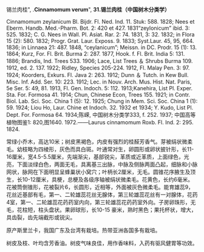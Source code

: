 锡兰肉桂",
.**Cinnamomum verum**",
**31.锡兰肉桂（中国树木分类学）**

Cinnamomum zeylanicum Bl. Bijdr. Fl. Ned. Ind. 11. Stuk: 588. 1828; Nees et Eberm. Handb. Med.-Pharm. Bot. 2: 420 et 427. 1831“zeylonicum” ibid. 3: 525. 1832; C. G. Nees in Wall. Pl. Asiat. Rar. 2: 74. 1831, 3: 32. 1832; in Flora 15 (2): 580. 1832; Progr. Grat. Laur. Exposs. 9. 1833; Syst.Laur. 45, 95, 664. 1836; in Linnaea 21: 487. 1848, “ceylanicum”; Meissn. in DC. Prodr. 15 (1): 13. 1864; Kurz, For. Fl. Brit. Burma 2: 287. 1877, Hook. f. Fl. Brit. India 5: 131. 1886; Brandis, Ind. Trees 533. 1906; Lace, List Trees ＆ Shrubs Burma 109. 1912, ed. 2. 137. 1922; Ridley, Species 205-224. 1912, Fl. Malay Pen. 3: 97. 1924; Koorders, Exkurs. Fl. Java 2: 263. 1912; Dunn ＆ Tutch. in Kew Bull. Misc. Inf. Add. Ser. 10: 223. 1912; Lec. in Nouv. Arch. Mus. Hist. Nat. Paris, 5e Ser. 5: 49, 81. 1913, Fl. Gen. Indoch. 5: 112. 1913;Kanehira, List Pl. Exper. Sta. For. Formosa 41. 1914; Chun, Chinese Econ, Trees 155. 1921; in Contr. Biol. Lab. Sci. Soc. China 1 (5): 12. 1925; Chung in Mem. Sci. Soc. China 1 (1): 59. 1924; Liou Ho, Laur. Chine et Indoch. 32. 1932 et 1934; Y. Kudo, List Pl. Dept. For. Formosa 64. 1934;陈嵘, 中国树木分类学333, f. 252. 1937; 中国高等植物图鉴1: 820,图1640. 1972.——Laurus cinnamomum Roxb. Fl. Ind. 2: 295. 1824.

常绿小乔木，高达10米；树皮黑褐色，内皮有强烈的桂醛芳香气。芽被绢状微柔毛。幼枝略为四棱形，灰色而具白斑。叶通常对生，卵圆形或卵状披针形，长11-16厘米，宽4.5-5.5厘米，先端渐尖，基部锐尖，革质或近革质，上面绿色，光亮，下面淡绿白色，两面无毛，具离基三出脉，中脉及侧脉两面凸起，细脉和小脉网状，脉网在下面明显呈蜂巢状小窝穴；叶柄长2厘米，无毛。圆锥花序腋生及顶生，长10-12厘米，具梗，总梗及各级序轴被绢状微柔毛。花黄色，长约6毫米。花被筒倒锥形，花被裂片6，长圆形，近相等，外面被灰色微柔毛。能育雄蕊9，花丝近基部有毛，第一、二轮雄蕊花丝无腺体，第三轮雄蕊花丝有一对腺体，花药4室，第一、二轮雄蕊花药药室内向，第三轮雄蕊花药药室外向。子房卵珠形，无毛，花柱短，柱头盘状。果卵球形，长10-15 豪米，熟时黑色；果托杯状，增大，具齿裂，齿先端截形或锐尖。

原产斯里兰卡，我国广东及台湾有栽培。热带亚洲各国多有栽培。

树皮及枝、叶均含芳香油。树皮气味良佳，用作香味料，入药有驱风健胃等功效。
